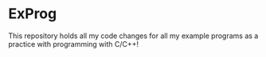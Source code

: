 # ExProg
This repository holds all my code changes for all my example programs as a practice with programming with C/C++!
